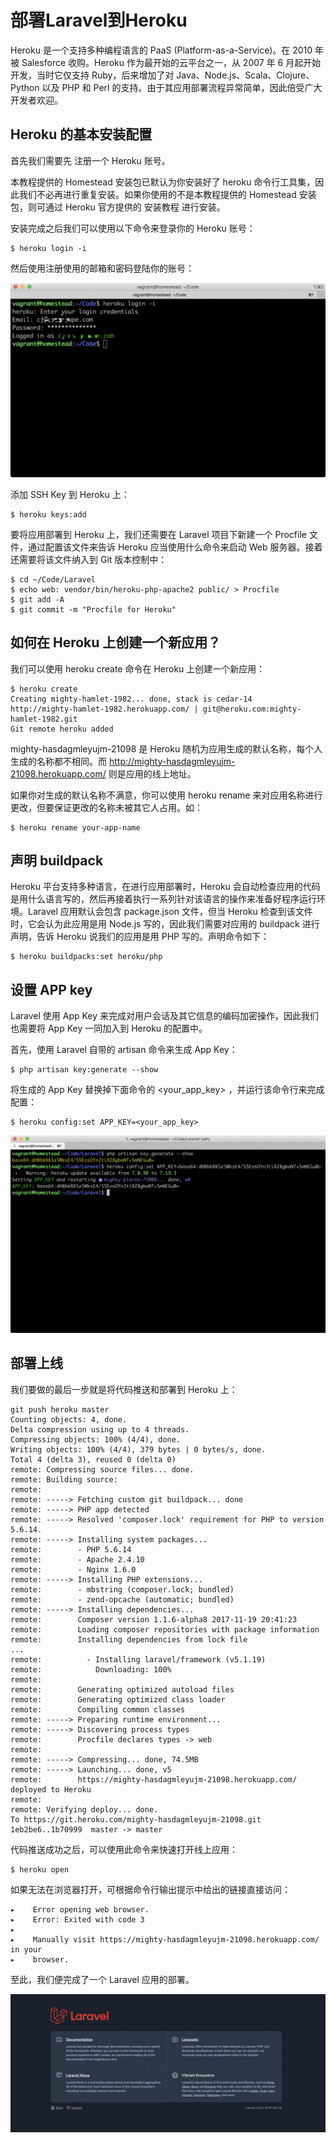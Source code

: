 # 部署Laravel到Heroku

Heroku 是一个支持多种编程语言的 PaaS (Platform-as-a-Service)。在 2010 年被 Salesforce 收购。Heroku 作为最开始的云平台之一，从 2007 年 6 月起开始开发，当时它仅支持 Ruby，后来增加了对 Java、Node.js、Scala、Clojure、Python 以及 PHP 和 Perl 的支持。由于其应用部署流程异常简单，因此倍受广大开发者欢迎。

## Heroku 的基本安装配置

首先我们需要先 注册一个 Heroku 账号。

本教程提供的 Homestead 安装包已默认为你安装好了 heroku 命令行工具集，因此我们不必再进行重复安装。如果你使用的不是本教程提供的 Homestead 安装包，则可通过 Heroku 官方提供的 安装教程 进行安装。

安装完成之后我们可以使用以下命令来登录你的 Heroku 账号：  

    $ heroku login -i

然后使用注册使用的邮箱和密码登陆你的账号：

![](./imgs/1_1.png)  

添加 SSH Key 到 Heroku 上：

    $ heroku keys:add

要将应用部署到 Heroku 上，我们还需要在 Laravel 项目下新建一个 Procfile 文件，通过配置该文件来告诉 Heroku 应当使用什么命令来启动 Web 服务器。接着还需要将该文件纳入到 Git 版本控制中：

    $ cd ~/Code/Laravel
    $ echo web: vendor/bin/heroku-php-apache2 public/ > Procfile
    $ git add -A
    $ git commit -m "Procfile for Heroku"

## 如何在 Heroku 上创建一个新应用？

我们可以使用 heroku create 命令在 Heroku 上创建一个新应用：

    $ heroku create
    Creating mighty-hamlet-1982... done, stack is cedar-14
    http://mighty-hamlet-1982.herokuapp.com/ | git@heroku.com:mighty-hamlet-1982.git
    Git remote heroku added

mighty-hasdagmleyujm-21098 是 Heroku 随机为应用生成的默认名称，每个人生成的名称都不相同。而 http://mighty-hasdagmleyujm-21098.herokuapp.com/ 则是应用的线上地址。

如果你对生成的默认名称不满意，你可以使用 heroku rename 来对应用名称进行更改，但要保证更改的名称未被其它人占用。如：

    $ heroku rename your-app-name

## 声明 buildpack

Heroku 平台支持多种语言，在进行应用部署时，Heroku 会自动检查应用的代码是用什么语言写的，然后再接着执行一系列针对该语言的操作来准备好程序运行环境。Laravel 应用默认会包含 package.json 文件，但当 Heroku 检查到该文件时，它会认为此应用是用 Node.js 写的，因此我们需要对应用的 buildpack 进行声明，告诉 Heroku 说我们的应用是用 PHP 写的。声明命令如下：

    $ heroku buildpacks:set heroku/php

## 设置 APP key

Laravel 使用 App Key 来完成对用户会话及其它信息的编码加密操作，因此我们也需要将 App Key 一同加入到 Heroku 的配置中。

首先，使用 Laravel 自带的 artisan 命令来生成 App Key：

    $ php artisan key:generate --show
将生成的 App Key 替换掉下面命令的 <your_app_key> ，并运行该命令行来完成配置：

    $ heroku config:set APP_KEY=<your_app_key>

![](./imgs/1_2.png)  

## 部署上线

我们要做的最后一步就是将代码推送和部署到 Heroku 上：

    git push heroku master
    Counting objects: 4, done.
    Delta compression using up to 4 threads.
    Compressing objects: 100% (4/4), done.
    Writing objects: 100% (4/4), 379 bytes | 0 bytes/s, done.
    Total 4 (delta 3), reused 0 (delta 0)
    remote: Compressing source files... done.
    remote: Building source:
    remote:
    remote: -----> Fetching custom git buildpack... done
    remote: -----> PHP app detected
    remote: -----> Resolved 'composer.lock' requirement for PHP to version 5.6.14.
    remote: -----> Installing system packages...
    remote:        - PHP 5.6.14
    remote:        - Apache 2.4.10
    remote:        - Nginx 1.6.0
    remote: -----> Installing PHP extensions...
    remote:        - mbstring (composer.lock; bundled)
    remote:        - zend-opcache (automatic; bundled)
    remote: -----> Installing dependencies...
    remote:        Composer version 1.1.6-alpha8 2017-11-19 20:41:23
    remote:        Loading composer repositories with package information
    remote:        Installing dependencies from lock file
    ...
    remote:          - Installing laravel/framework (v5.1.19)
    remote:            Downloading: 100%
    remote:
    remote:        Generating optimized autoload files
    remote:        Generating optimized class loader
    remote:        Compiling common classes
    remote: -----> Preparing runtime environment...
    remote: -----> Discovering process types
    remote:        Procfile declares types -> web
    remote:
    remote: -----> Compressing... done, 74.5MB
    remote: -----> Launching... done, v5
    remote:        https://mighty-hasdagmleyujm-21098.herokuapp.com/ deployed to Heroku
    remote:
    remote: Verifying deploy... done.
    To https://git.heroku.com/mighty-hasdagmleyujm-21098.git
    1eb2be6..1b70999  master -> master

代码推送成功之后，可以使用此命令来快速打开线上应用：

    $ heroku open
如果无法在浏览器打开，可根据命令行输出提示中给出的链接直接访问：

    ▸    Error opening web browser.
    ▸    Error: Exited with code 3
    ▸
    ▸    Manually visit https://mighty-hasdagmleyujm-21098.herokuapp.com/ in your
    ▸    browser.

至此，我们便完成了一个 Laravel 应用的部署。

![](./imgs/1_4.jpg)  
